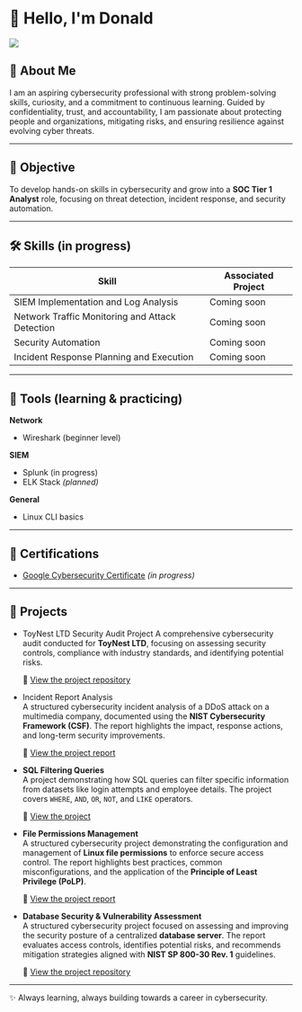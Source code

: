 # 👋 Hello, I'm Donald  

<a href="https://www.linkedin.com/in/donald-kalu-35604b375/">
  <img src="https://img.shields.io/badge/LinkedIn-0072B1?style=for-the-badge&logo=linkedin&logoColor=white"/>
</a>

## 🔐 About Me  
I am an aspiring cybersecurity professional with strong problem-solving skills, curiosity, and a commitment to continuous learning. Guided by confidentiality, trust, and accountability, I am passionate about protecting people and organizations, mitigating risks, and ensuring resilience against evolving cyber threats.

---

## 🎯 Objective  
To develop hands-on skills in cybersecurity and grow into a **SOC Tier 1 Analyst** role, focusing on threat detection, incident response, and security automation.  

---

## 🛠️ Skills (in progress)  

| Skill                                         | Associated Project       |
|-----------------------------------------------|--------------------------|
| SIEM Implementation and Log Analysis          | Coming soon              |
| Network Traffic Monitoring and Attack Detection | Coming soon              |
| Security Automation                          | Coming soon              |
| Incident Response Planning and Execution      | Coming soon              |

---

## 🧰 Tools (learning & practicing)  

**Network**  
- Wireshark (beginner level)  

**SIEM**  
- Splunk (in progress)  
- ELK Stack *(planned)*  

**General**  
- Linux CLI basics  

---

## 📜 Certifications  
- [Google Cybersecurity Certificate](https://grow.google/certificates/cybersecurity/) *(in progress)*  

---

## 🚀 Projects

- ToyNest LTD Security Audit Project
A comprehensive cybersecurity audit conducted for **ToyNest LTD**, focusing on assessing security controls, compliance with industry standards, and identifying potential risks.

   🔗 [View the project repository](https://github.com/dondex001/Security-audit)

- Incident Report Analysis  
A structured cybersecurity incident analysis of a DDoS attack on a multimedia company, documented using the **NIST Cybersecurity Framework (CSF)**. The report highlights the impact, response actions, and long-term security improvements.  

   🔗 [View the project report](https://github.com/dondex001/incident-report-analysis)

- **SQL Filtering Queries**  
A project demonstrating how SQL queries can filter specific information from datasets like login attempts and employee details. The project covers `WHERE`, `AND`, `OR`, `NOT`, and `LIKE` operators.  

   🔗 [View the project](https://github.com/dondex001/SQL-security-filters)


- **File Permissions Management**  
A structured cybersecurity project demonstrating the configuration and management of **Linux file permissions** to enforce secure access control. The report highlights best practices, common misconfigurations, and the application of the **Principle of Least Privilege (PoLP)**.  

   🔗 [View the project report](https://github.com/dondex001/file-permissions-management)


- **Database Security & Vulnerability Assessment**  
A structured cybersecurity project focused on assessing and improving the security posture of a centralized **database server**. The report evaluates access controls, identifies potential risks, and recommends mitigation strategies aligned with **NIST SP 800-30 Rev. 1** guidelines.  

   🔗 [View the project repository](https://github.com/dondex001/Vulnerability-assessment-report)


---

✨ Always learning, always building towards a career in cybersecurity.
